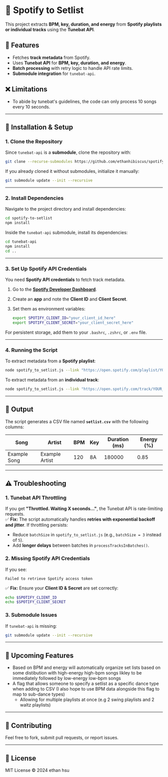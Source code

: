
# 🎵 Spotify to Setlist

This project extracts **BPM, key, duration, and energy** from **Spotify playlists or individual tracks** using the **Tunebat API**.

## 📌 Features
- Fetches **track metadata** from Spotify.
- Uses **Tunebat API** for **BPM, key, duration, and energy**.
- **Batch processing** with retry logic to handle API rate limits.
- **Submodule integration** for `tunebat-api`.

## ❌ Limitations
- To abide by tunebat's guidelines, the code can only process 10 songs every 10 seconds.
---

## 🚀 Installation & Setup

### **1. Clone the Repository**
Since `tunebat-api` is a **submodule**, clone the repository with: 

```bash
git clone --recurse-submodules https://github.com/ethanhibiscus/spotify-to-setlist.git
```
If you already cloned it without submodules, initialize it manually:
```bash
git submodule update --init --recursive
```

---

### **2. Install Dependencies**
Navigate to the project directory and install dependencies:

```bash
cd spotify-to-setlist
npm install
```

Inside the `tunebat-api` submodule, install its dependencies:
```bash
cd tunebat-api
npm install
cd ..
```

---

### **3. Set Up Spotify API Credentials**
You need **Spotify API credentials** to fetch track metadata.

1. Go to the **[Spotify Developer Dashboard](https://developer.spotify.com/dashboard/)**.
2. Create an **app** and note the **Client ID** and **Client Secret**.
3. Set them as environment variables:

   ```bash
   export SPOTIFY_CLIENT_ID="your_client_id_here"
   export SPOTIFY_CLIENT_SECRET="your_client_secret_here"
   ```

For persistent storage, add them to your `.bashrc`, `.zshrc`, or `.env` file.

---

### **4. Running the Script**
To extract metadata from a **Spotify playlist**:

```bash
node spotify_to_setlist.js --link "https://open.spotify.com/playlist/YOUR_PLAYLIST_ID"
```

To extract metadata from an **individual track**:

```bash
node spotify_to_setlist.js --link "https://open.spotify.com/track/YOUR_TRACK_ID"
```

---

## 📄 Output
The script generates a CSV file named **`setlist.csv`** with the following columns:

| Song | Artist | BPM | Key | Duration (ms) | Energy (%) |
|------|--------|-----|-----|--------------|-----------|
| Example Song | Example Artist | 120 | 8A | 180000 | 0.85 |

---

## ⚠️ Troubleshooting

### **1. Tunebat API Throttling**
If you get **"Throttled. Waiting X seconds..."**, the Tunebat API is rate-limiting requests.  
✅ **Fix:** The script automatically handles **retries with exponential backoff and jitter**. If throttling persists:
- Reduce `batchSize` in `spotify_to_setlist.js` (e.g., `batchSize = 3` instead of `5`).
- Add **longer delays** between batches in `processTracksInBatches()`.

### **2. Missing Spotify API Credentials**
If you see:
```
Failed to retrieve Spotify access token
```
✅ **Fix:** Ensure your **Client ID & Secret** are set correctly:
```bash
echo $SPOTIFY_CLIENT_ID
echo $SPOTIFY_CLIENT_SECRET
```

### **3. Submodule Issues**
If `tunebat-api` is missing:
```bash
git submodule update --init --recursive
```
---

## 🚀 Upcoming Features 
- Based on BPM and energy will automatically organize set lists based on some distibution with high-energy high-bpm songs likley to be immediately followed by low-energy low-bpm songs
- A flag that allows someone to specify a setlist as a specific dance type when adding to CSV (I also hope to use BPM data alongside this flag to map to sub-dance types) 
    - Allowing for multiple playlists at once (e.g 2 swing playlists and 2 waltz playlists)

---

## 🤝 Contributing
Feel free to fork, submit pull requests, or report issues.

---

## 📜 License
MIT License © 2024 ethan hsu
```

